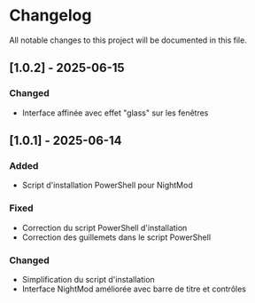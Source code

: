 # Changelog

All notable changes to this project will be documented in this file.

## [1.0.2] - 2025-06-15
### Changed
- Interface affinée avec effet "glass" sur les fenêtres

## [1.0.1] - 2025-06-14
### Added
- Script d'installation PowerShell pour NightMod

### Fixed
- Correction du script PowerShell d'installation
- Correction des guillemets dans le script PowerShell

### Changed
- Simplification du script d'installation
- Interface NightMod améliorée avec barre de titre et contrôles

